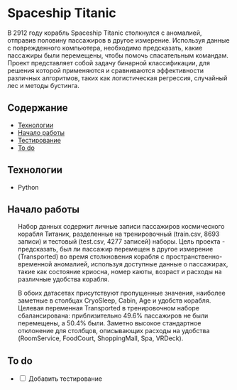 # Spaceship Titanic

  <p>В 2912 году корабль Spaceship Titanic столкнулся с аномалией, отправив половину пассажиров в другое измерение. Используя данные с поврежденного компьютера, необходимо предсказать, какие пассажиры были перемещены, чтобы помочь спасательным командам. Проект представляет собой задачу бинарной классификации, для решения которой применяются и сравниваются эффективности различных алгоритмов, таких как логистическая регрессия, случайный лес и методы бустинга.</p>

  <h2>Содержание</h2>
  <ul>
    <li><a href="#технологии">Технологии</a></li>
    <li><a href="#начало-работы">Начало работы</a></li>
    <li><a href="#тестирование">Тестирование</a></li>
    <li><a href="#to-do">To do</a></li>
  </ul>

  <h2 id="технологии">Технологии</h2>
  <ul>
    <li>Python</li>
  </ul>

  <h2 id="начало-работы">Начало работы</h2>
  <ul>
  <p>Набор данных содержит личные записи пассажиров космического корабля Титаник, разделенные на тренировочный (train.csv, 8693 записи) и тестовый (test.csv, 4277 записей) наборы. Цель проекта - предсказать, был ли пассажир перемещен в другое измерение (Transported) во время столкновения корабля с пространственно-временной аномалией, используя доступные данные о пассажирах, такие как состояние криосна, номер каюты, возраст и расходы на различные удобства корабля. </p>
    
  <p>В обоих датасетах присутствуют пропущенные значения, наиболее заметные в столбцах CryoSleep, Cabin, Age и удобств корабля. Целевая переменная Transported в тренировочном наборе сбалансирована: приблизительно 49.6% пассажиров не были перемещены, а 50.4% были. Заметно высокое стандартное отклонение для столбцов, описывающих расходы на удобства (RoomService, FoodCourt, ShoppingMall, Spa, VRDeck).</p>
  </ul>

  <h2 id="to-do">To do</h2>
  <ul>
    <li><input type="checkbox"> Добавить тестирование</li>
  </ul>

</body>
</html>
